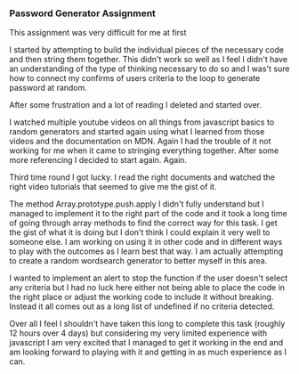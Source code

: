 ### Password Generator Assignment ###

This assignment was very difficult for me at first

I started by attempting to build the individual pieces of the necessary code and then string them together. This didn't work so well as I feel I didn't have an understanding of the type of thinking necessary to do so and I was't sure how to connect my confirms of users criteria to the loop to generate password at random.

After some frustration and a lot of reading I deleted and started over.

I watched multiple youtube videos on all things from javascript basics to random generators and started again using what I learned from those videos and the documentation on MDN. Again I had the trouble of it not working for me when it came to stringing everything together. After some more referencing I decided to start again. Again.

Third time round I got lucky. I read the right documents and watched the right video tutorials that seemed to give me the gist of it.

The method Array.prototype.push.apply I didn't fully understand but I managed to implement it to the right part of the code and it took a long time of going through array methods to find the correct way for this task. I get the gist of what it is doing but I don't think I could explain it very well to someone else. I am working on using it in other code and in different ways to play with the outcomes as I learn best that way. I am actually attempting to create a random wordsearch generator to better myself in this area.

I wanted to implement an alert to stop the function if the user doesn't select any criteria but I had no luck here either not being able to place the code in the right place or adjust the working code to include it without breaking. Instead it all comes out as a long list of undefined if no criteria detected.

Over all I feel I shouldn't have taken this long to complete this task (roughly 12 hours over 4 days) but considering my very limited experience with javascript I am very excited that I managed to get it working in the end and am looking forward to playing with it and getting in as much experience as I can.